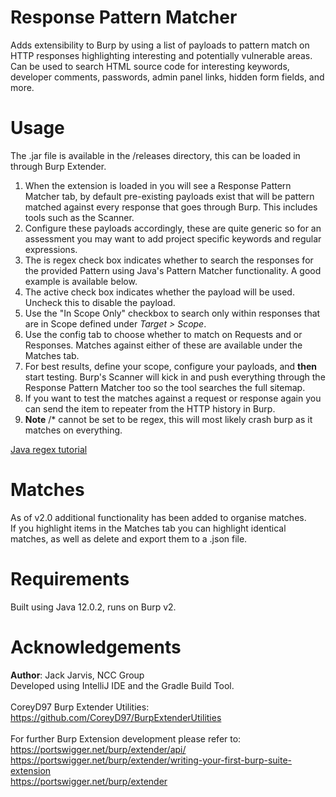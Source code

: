# Response Pattern Matcher
Adds extensibility to Burp by using a list of payloads to pattern match on HTTP responses highlighting interesting and potentially vulnerable areas. Can be used to search HTML source code for interesting keywords, developer comments, passwords, admin panel links, hidden form fields, and more.

# Usage
The .jar file is available in the /releases directory, this can be loaded in through Burp Extender.
<ol>
<li>When the extension is loaded in you will see a Response Pattern Matcher tab, by default pre-existing payloads exist that will be pattern matched against every response that goes through Burp. This includes tools such as the Scanner.</li>
<li>Configure these payloads accordingly, these are quite generic so for an assessment you may want to add project specific keywords and regular expressions.</li>
<li>The is regex check box indicates whether to search the responses for the provided Pattern using Java's Pattern Matcher functionality. A good example is available below.</li>
<li>The active check box indicates whether the payload will be used. Uncheck this to disable the payload.</li>
<li>Use the "In Scope Only" checkbox to search only within responses that are in Scope defined under <i>Target > Scope</i>.</li>
<li>Use the config tab to choose whether to match on Requests and or Responses. Matches against either of these are available under the Matches tab.</li>
<li>For best results, define your scope, configure your payloads, and <b>then</b> start testing. Burp's Scanner will kick in and push everything through the Response Pattern Matcher too so the tool searches the full sitemap.</li>
<li>If you want to test the matches against a request or response again you can send the item to repeater from the HTTP history in Burp.</li>
<li><b>Note</b> /* cannot be set to be regex, this will most likely crash burp as it matches on everything.</li>
</ol>

[Java regex tutorial](http://vogella.com/tutorials/JavaRegularExpressions/article.html)

# Matches
As of v2.0 additional functionality has been added to organise matches. <br/>
If you highlight items in the Matches tab you can highlight identical matches, as well as delete and export them to a .json file.

# Requirements
Built using Java 12.0.2, runs on Burp v2.

# Acknowledgements
<b>Author</b>: Jack Jarvis, NCC Group <br/>
Developed using IntelliJ IDE and the Gradle Build Tool.
<br/><br/>
CoreyD97 Burp Extender Utilities:<br/>
https://github.com/CoreyD97/BurpExtenderUtilities
<br/><br/>
For further Burp Extension development please refer to:<br />
https://portswigger.net/burp/extender/api/ <br />
https://portswigger.net/burp/extender/writing-your-first-burp-suite-extension <br />
https://portswigger.net/burp/extender